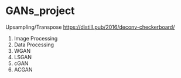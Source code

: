 # GANs_project
Upsampling/Transpose
https://distill.pub/2016/deconv-checkerboard/

1. Image Processing
2. Data Processing
3. WGAN
4. LSGAN
5. cGAN
6. ACGAN
